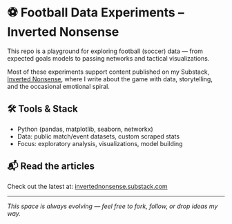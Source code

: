 # ⚽ Football Data Experiments – Inverted Nonsense

This repo is a playground for exploring football (soccer) data — from expected goals models to passing networks and tactical visualizations.

Most of these experiments support content published on my Substack, [Inverted Nonsense](https://invertednonsense.substack.com/), where I write about the game with data, storytelling, and the occasional emotional spiral.

## 🛠️ Tools & Stack

- Python (pandas, matplotlib, seaborn, networkx)
- Data: public match/event datasets, custom scraped stats
- Focus: exploratory analysis, visualizations, model building

## 📬 Read the articles

Check out the latest at: [invertednonsense.substack.com](https://invertednonsense.substack.com/)

---

*This space is always evolving — feel free to fork, follow, or drop ideas my way.*